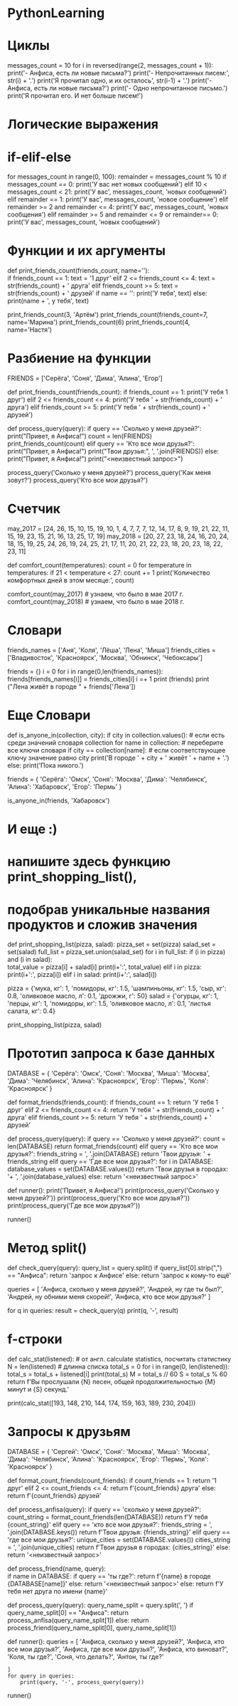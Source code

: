 # PythonLearning

# Циклы

messages_count = 10
for i in reversed(range(2, messages_count + 1)):
    print('- Анфиса, есть ли новые письма?')
    print('- Непрочитанных писем:', str(i) + '.')
    print('Я прочитал одно, и их осталось', str(i-1) + '.')
print('- Анфиса, есть ли новые письма?')
print('- Одно непрочитанное письмо.')
print('Я прочитал его. И нет больше писем!')

# Логические выражения
# if-elif-else
for messages_count in range(0, 100):
    remainder = messages_count % 10
    if messages_count == 0:
        print('У вас нет новых сообщений')
    elif 10 < messages_count < 21:
        print('У вас', messages_count, 'новых сообщений')
    elif remainder == 1:
        print('У вас', messages_count, 'новое сообщение')
    elif remainder >= 2 and remainder <= 4:
        print('У вас', messages_count, 'новых сообщения')
    elif remainder >= 5 and remainder <= 9 or remainder== 0:
        print('У вас', messages_count, 'новых сообщений')
 
# Функции и их аргументы 
 
def print_friends_count(friends_count, name=''):  
    if friends_count == 1:
        text = '1 друг'
    elif 2 <= friends_count <= 4:
        text = str(friends_count) + ' друга'
    elif friends_count >= 5:
        text = str(friends_count) + ' друзей'
    if name == '':
        print('У тебя', text)
    else:
        print(name + ', у тебя', text)

print_friends_count(3, 'Артём')
print_friends_count(friends_count=7, name='Марина')
print_friends_count(6)
print_friends_count(4, name='Настя')

# Разбиение на функции
FRIENDS = ['Серёга', 'Соня', 'Дима', 'Алина', 'Егор']

def print_friends_count(friends_count):
    if friends_count == 1:
        print('У тебя 1 друг')
    elif 2 <= friends_count <= 4:
        print('У тебя ' + str(friends_count) + ' друга')
    elif friends_count >= 5:
        print('У тебя ' + str(friends_count) + ' друзей')

def process_query(query):
    if query == 'Сколько у меня друзей?':
        print("Привет, я Анфиса!")
        count = len(FRIENDS)
        print_friends_count(count)
    elif query == 'Кто все мои друзья?':
        print("Привет, я Анфиса!")
        print("Твои друзья:", ', '.join(FRIENDS))
    else:
        print("Привет, я Анфиса!")
        print("<неизвестный запрос>")
        
process_query('Сколько у меня друзей?')
process_query('Как меня зовут?')
process_query('Кто все мои друзья?')

# Счетчик
may_2017 = [24, 26, 15, 10, 15, 19, 10, 1, 4, 7, 7, 7, 12, 14, 17, 8, 9, 19, 21, 22, 11, 15, 19, 23, 15, 21, 16, 13, 25, 17, 19]
may_2018 = [20, 27, 23, 18, 24, 16, 20, 24, 18, 15, 19, 25, 24, 26, 19, 24, 25, 21, 17, 11, 20, 21, 22, 23, 18, 20, 23, 18, 22, 23, 11]

def comfort_count(temperatures):
    count = 0
    for temperature in temperatures:
        if 21 < temperature < 27:
            count += 1
    print('Количество комфортных дней в этом месяце:', count)

comfort_count(may_2017)  # узнаем, что было в мае 2017 г.
comfort_count(may_2018)  # узнаем, что было в мае 2018 г.

# Словари
friends_names = ['Аня', 'Коля', 'Лёша', 'Лена', 'Миша']
friends_cities = ['Владивосток', 'Красноярск', 'Москва', 'Обнинск', 'Чебоксары']

friends = {}
i = 0
for i in range(0,len(friends_names)):
    friends[friends_names[i]] =  friends_cities[i]
    i =+ 1
print (friends)
print ("Лена живёт в городе " + friends['Лена'])


# Еще Словари
def is_anyone_in(collection, city):
    if city in collection.values():  # если есть среди значений словаря collection 
        for name in collection:  # переберите все ключи словаря
            if city == collection[name]:  # если соответствующее ключу значение равно city
                print('В городе ' + city + ' живёт ' + name + '.')
    else:
        print('Пока никого.')

friends = {
    'Серёга': 'Омск', 
    'Соня': 'Москва', 
    'Дима': 'Челябинск', 
    'Алина': 'Хабаровск', 
    'Егор': 'Пермь'
}

is_anyone_in(friends, 'Хабаровск')

# И еще :)
# напишите здесь функцию print_shopping_list(),
# подобрав уникальные названия продуктов и сложив значения
def print_shopping_list(pizza, salad):
    pizza_set = set(pizza)
    salad_set = set(salad)
    full_list = pizza_set.union(salad_set)
    for i in full_list:
        if (i in pizza) and (i in salad):  
            total_value = pizza[i] + salad[i]
            print(i+':', total_value)
        elif i in pizza:
            print(i+':', pizza[i])
        elif i in salad:
            print(i+':', salad[i])
    
pizza = {'мука, кг': 1,
         'помидоры, кг': 1.5,
         'шампиньоны, кг': 1.5,
         'сыр, кг': 0.8,
         'оливковое масло, л': 0.1,
         'дрожжи, г': 50}
salad = {'огурцы, кг': 1,
         'перцы, кг': 1,
         'помидоры, кг': 1.5,
         'оливковое масло, л': 0.1,
         'листья салата, кг': 0.4}

print_shopping_list(pizza, salad)

# Прототип запроса к базе данных
DATABASE = {
    'Серёга': 'Омск',
    'Соня': 'Москва',
    'Миша': 'Москва',
    'Дима': 'Челябинск',
    'Алина': 'Красноярск',
    'Егор': 'Пермь',
    'Коля': 'Красноярск'
}


def format_friends(friends_count):
    if friends_count == 1:
        return 'У тебя 1 друг'
    elif 2 <= friends_count <= 4:
        return 'У тебя ' + str(friends_count) + ' друга'
    elif friends_count >= 5:
        return 'У тебя ' + str(friends_count) + ' друзей'


def process_query(query):
    if query == 'Сколько у меня друзей?':
        count = len(DATABASE)
        return format_friends(count)
    elif query == 'Кто все мои друзья?':
        friends_string = ', '.join(DATABASE)
        return 'Твои друзья: ' + friends_string
    elif query == 'Где все мои друзья?':
        for i in DATABASE:
            database_values = set(DATABASE.values()) 
        return 'Твои друзья в городах: '+ ', '.join(database_values)
    else:
        return '<неизвестный запрос>'


def runner():
    print('Привет, я Анфиса!')
    print(process_query('Сколько у меня друзей?'))
    print(process_query('Кто все мои друзья?'))
    print(process_query('Где все мои друзья?'))


runner()

#  Метод split()
def check_query(query):
    query_list = query.split()
    if query_list[0].strip(",") == "Анфиса":
        return 'запрос к Анфисе'
    else:
        return 'запрос к кому-то ещё'

queries = [
    'Анфиса, сколько у меня друзей?',
    'Андрей, ну где ты был?',
    'Андрей, ну обними меня скорей!',
    'Анфиса, кто все мои друзья?'
]

for q in queries:
    result = check_query(q)
    print(q, '-', result)

# f-строки
def calc_stat(listened):  # от англ. calculate statistics, посчитать статистику
    N = len(listened)        # длинна списка
    total_s = 0
    for i in range(0, len(listened)): 
        total_s = total_s + listened[i]
    print(total_s)
    M = total_s // 60
    S = total_s % 60
    return f'Вы прослушали {N} песен, общей продолжительностью {M} минут и {S} секунд.'

        
print(calc_stat([193, 148, 210, 144, 174, 159, 163, 189, 230, 204]))


# Запросы к друзьям
DATABASE = {
    'Сергей': 'Омск',
    'Соня': 'Москва',
    'Миша': 'Москва',
    'Дима': 'Челябинск',
    'Алина': 'Красноярск',
    'Егор': 'Пермь',
    'Коля': 'Красноярск'
}

def format_count_friends(count_friends):
    if count_friends == 1:
        return '1 друг'
    elif 2 <= count_friends <= 4:
        return f'{count_friends} друга'
    else:
        return f'{count_friends} друзей'


def process_anfisa(query):
    if query == 'сколько у меня друзей?':
        count_string = format_count_friends(len(DATABASE))
        return f'У тебя {count_string}'
    elif query == 'кто все мои друзья?':
        friends_string = ', '.join(DATABASE.keys())
        return f'Твои друзья: {friends_string}'
    elif query == 'где все мои друзья?':
        unique_cities = set(DATABASE.values())
        cities_string = ', '.join(unique_cities)
        return f'Твои друзья в городах: {cities_string}'
    else:
        return '<неизвестный запрос>'

    
def process_friend(name, query):    
    if name in DATABASE:
        if query == 'ты где?':
            return f'{name} в городе {DATABASE[name]}'
        else:
            return '<неизвестный запрос>'
    else: 
        return f'У тебя нет друга по имени {name}'
    
def process_query(query):
    query_name_split = query.split(', ')
    if query_name_split[0] == "Анфиса":
        return process_anfisa(query_name_split[1])
    else:
        return process_friend(query_name_split[0], query_name_split[1])


def runner():
    queries = [
        'Анфиса, сколько у меня друзей?',
        'Анфиса, кто все мои друзья?',
        'Анфиса, где все мои друзья?',
        'Анфиса, кто виноват?',
        'Коля, ты где?',
        'Соня, что делать?',
        'Антон, ты где?'
        
    ]
    for query in queries:
        print(query, '-', process_query(query))


runner()

